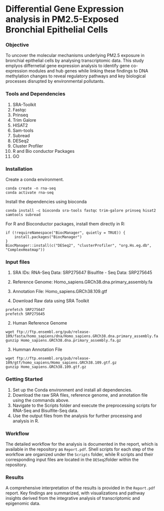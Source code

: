 # Differential Gene Expression analysis in PM2.5-Exposed Bronchial Epithelial Cells

### Objective
To uncover the molecular mechanisms underlying PM2.5 exposure in bronchial epithelial cells by analysing transcriptomic data. This study emplyos differnetial gene expression analysis to identify gene co-expression modules and hub genes while linking these findings to DNA methylation changes to reveal regulatory pathways and key biological processes disrupted by environmental pollutants.

### Tools and Dependencies
1. SRA-Toolkit
2. Fastqc
3. Prinseq
4. Trim Galore
5. HISAT2
6. Sam-tools
7. Subread
8. DESeq2
9. Cluster Profiler
10. R and Bio conductor Packages
11. GO

### Installation

Create a conda environment.
```
conda create -n rna-seq
conda activate rna-seq
```
Install the dependencies using bioconda
```
conda install -c bioconda sra-tools fastqc trim-galore prinseq hisat2 samtools subread
```
For R and Bioconductor packages, install them directly in R:
```
if (!requireNamespace("BiocManager", quietly = TRUE)) {
    install.packages("BiocManager")
}
BiocManager::install(c("DESeq2", "clusterProfiler", "org.Hs.eg.db", "ComplexHeatmap"))
```

### Input files 
1. SRA IDs: RNA-Seq Data: SRP275647 Bisulfite - Seq Data: SRP275645
2. Reference Genome: Homo_sapiens.GRCh38.dna.primary_assembly.fa
3. Annotation File: Homo_sapiens.GRCh38.109.gtf

1. Download Raw data using SRA Toolkit
```
prefetch SRP275647
prefetch SRP275645
```
2. Human Reference Genome 
```
wget ftp://ftp.ensembl.org/pub/release-109/fasta/homo_sapiens/dna/Homo_sapiens.GRCh38.dna.primary_assembly.fa.gz
gunzip Homo_sapiens.GRCh38.dna.primary_assembly.fa.gz
```
3. Humman Annotation File
```
wget ftp://ftp.ensembl.org/pub/release-109/gtf/homo_sapiens/Homo_sapiens.GRCh38.109.gtf.gz
gunzip Homo_sapiens.GRCh38.109.gtf.gz
```
### Getting Started
1.	Set up the Conda environment and install all dependencies.
2.	Download the raw SRA files, reference genome, and annotation file using the commands above.
3.	Navigate to the Scripts folder and execute the preprocessing scripts for RNA-Seq and Bisulfite-Seq data.
4.	Use the output files from the analysis for further processing and analysis in R.

### Workflow
The detailed workflow for the analysis is documented in the report, which is available in the repository as ```Report.pdf```. Shell scripts for each step of the workflow are organized under the ```Scripts``` folder, while R scripts and their corresponding input files are located in the ```DESeq2```folder within the repository.

### Results
A comprehensive interpretation of the results is provided in the ```Report.pdf``` report. Key findings are summarized, with visualizations and pathway insights derived from the integrative analysis of transcriptomic and epigenomic data.
